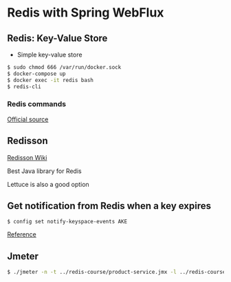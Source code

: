 # Redis with Spring WebFlux

## Redis: Key-Value Store

- Simple key-value store

```bash
$ sudo chmod 666 /var/run/docker.sock
$ docker-compose up
$ docker exec -it redis bash
$ redis-cli
```

### Redis commands

[Official source](https://redis.io/commands/)

## Redisson

[Redisson Wiki](https://github.com/redisson/redisson/wiki/Table-of-Content)

Best Java library for Redis

Lettuce is also a good option

## Get notification from Redis when a key expires

```
$ config set notify-keyspace-events AKE
```

[Reference](https://redis.io/topics/notifications#configuration)


## Jmeter

```bash
$ ./jmeter -n -t ../redis-course/product-service.jmx -l ../redis-course/v1.jtl
```
